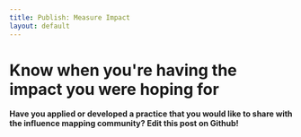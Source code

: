 ```yaml
---
title: Publish: Measure Impact   
layout: default
---
```


<h1>Know when you're having the impact you were hoping for</h1>

<strong>Have you applied or developed a practice that you would like to share with the influence mapping community? Edit this post on Github!</strong> 
